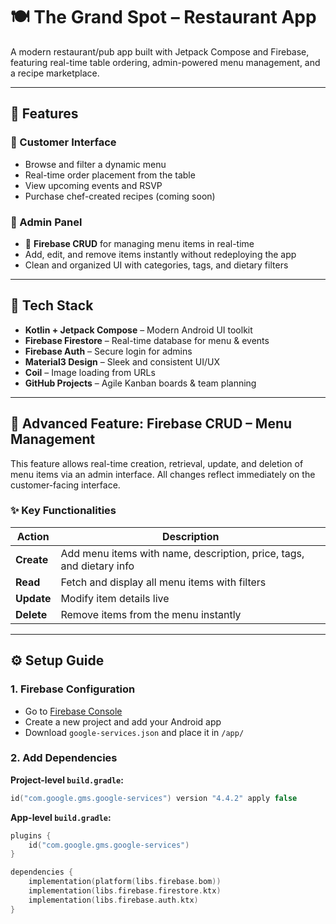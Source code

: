 # 🍽️ The Grand Spot – Restaurant App

A modern restaurant/pub app built with Jetpack Compose and Firebase, featuring real-time table ordering, admin-powered menu management, and a recipe marketplace.

---

## 📱 Features

### 🧾 Customer Interface
- Browse and filter a dynamic menu
- Real-time order placement from the table
- View upcoming events and RSVP
- Purchase chef-created recipes (coming soon)

### 🔐 Admin Panel
- 🔄 **Firebase CRUD** for managing menu items in real-time
- Add, edit, and remove items instantly without redeploying the app
- Clean and organized UI with categories, tags, and dietary filters

---

## 🔧 Tech Stack

- **Kotlin + Jetpack Compose** – Modern Android UI toolkit
- **Firebase Firestore** – Real-time database for menu & events
- **Firebase Auth** – Secure login for admins
- **Material3 Design** – Sleek and consistent UI/UX
- **Coil** – Image loading from URLs
- **GitHub Projects** – Agile Kanban boards & team planning

---

## 🚀 Advanced Feature: Firebase CRUD – Menu Management

This feature allows real-time creation, retrieval, update, and deletion of menu items via an admin interface. All changes reflect immediately on the customer-facing interface.

### ✨ Key Functionalities

| Action   | Description |
|----------|-------------|
| **Create** | Add menu items with name, description, price, tags, and dietary info |
| **Read**   | Fetch and display all menu items with filters |
| **Update** | Modify item details live |
| **Delete** | Remove items from the menu instantly |

---

## ⚙️ Setup Guide

### 1. Firebase Configuration
- Go to [Firebase Console](https://console.firebase.google.com)
- Create a new project and add your Android app
- Download `google-services.json` and place it in `/app/`

### 2. Add Dependencies

**Project-level `build.gradle`:**
```kotlin
id("com.google.gms.google-services") version "4.4.2" apply false
```

**App-level `build.gradle`:**
```kotlin
plugins {
    id("com.google.gms.google-services")
}

dependencies {
    implementation(platform(libs.firebase.bom))
    implementation(libs.firebase.firestore.ktx)
    implementation(libs.firebase.auth.ktx)
}
```
